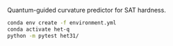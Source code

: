Quantum-guided curvature predictor for SAT hardness.
```bash
conda env create -f environment.yml
conda activate het-q
python -m pytest het31/
